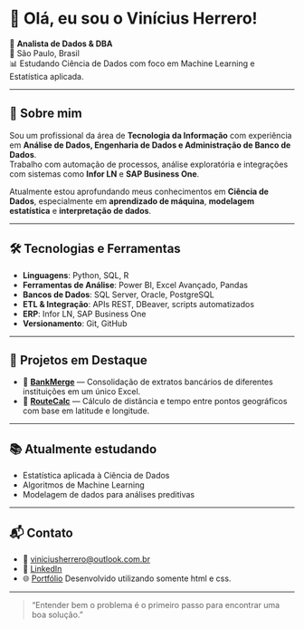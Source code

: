 # 👋 Olá, eu sou o Vinícius Herrero!

🎯 **Analista de Dados & DBA**  
📍 São Paulo, Brasil  
📊 Estudando Ciência de Dados com foco em Machine Learning e Estatística aplicada.

---

## 🧠 Sobre mim

Sou um profissional da área de **Tecnologia da Informação** com experiência em **Análise de Dados, Engenharia de Dados e Administração de Banco de Dados**.  
Trabalho com automação de processos, análise exploratória e integrações com sistemas como **Infor LN** e **SAP Business One**.

Atualmente estou aprofundando meus conhecimentos em **Ciência de Dados**, especialmente em **aprendizado de máquina**, **modelagem estatística** e **interpretação de dados**.

---

## 🛠️ Tecnologias e Ferramentas

- **Linguagens**: Python, SQL, R  
- **Ferramentas de Análise**: Power BI, Excel Avançado, Pandas  
- **Bancos de Dados**: SQL Server, Oracle, PostgreSQL  
- **ETL & Integração**: APIs REST, DBeaver, scripts automatizados  
- **ERP**: Infor LN, SAP Business One  
- **Versionamento**: Git, GitHub

---

## 🚀 Projetos em Destaque

- 📌 **[BankMerge](https://github.com/Vinicius-Herrero/BankMerge)** — Consolidação de extratos bancários de diferentes instituições em um único Excel.
- 📌 **[RouteCalc](https://github.com/Vinicius-Herrero/RouteCalc)** — Cálculo de distância e tempo entre pontos geográficos com base em latitude e longitude.

---

## 📚 Atualmente estudando

- Estatística aplicada à Ciência de Dados  
- Algoritmos de Machine Learning  
- Modelagem de dados para análises preditivas  

---

## 📬 Contato

- 📧 viniciusherrero@outlook.com.br
- 💼 [LinkedIn](https://www.linkedin.com/in/vinicius-herrero/)  
- 🌐 [Portfólio](https://vinicius-herrero.github.io/Portifolio/Projetos/Vin%C3%ADcius%20Herrero.html#)
  Desenvolvido utilizando somente html e css.

---

> “Entender bem o problema é o primeiro passo para encontrar uma boa solução.”  
